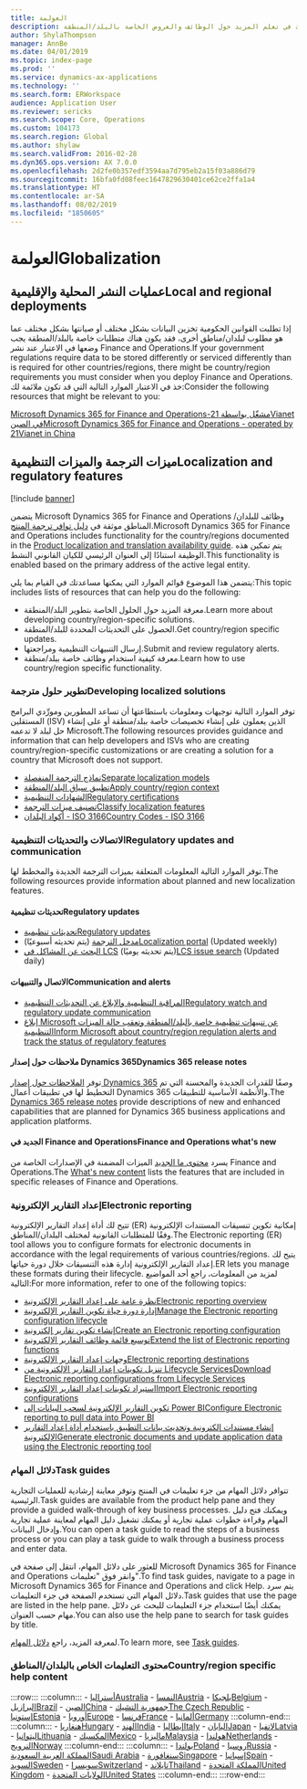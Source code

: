 ```yaml
---
title: العولمة
description: يتضمن هذا الموضوع قوائم الموارد التي يمكنها أن تساعدك في تعلم المزيد حول الوظائف والعروض الخاصة بالبلد/المنطقة.
author: ShylaThompson
manager: AnnBe
ms.date: 04/01/2019
ms.topic: index-page
ms.prod: ''
ms.service: dynamics-ax-applications
ms.technology: ''
ms.search.form: ERWorkspace
audience: Application User
ms.reviewer: sericks
ms.search.scope: Core, Operations
ms.custom: 104173
ms.search.region: Global
ms.author: shylaw
ms.search.validFrom: 2016-02-28
ms.dyn365.ops.version: AX 7.0.0
ms.openlocfilehash: 2d2fe0b357edf3594aa7d795eb2a15f03a886d79
ms.sourcegitcommit: 16bfa0fd08feec1647829630401ce62ce2ffa1a4
ms.translationtype: HT
ms.contentlocale: ar-SA
ms.lasthandoff: 08/02/2019
ms.locfileid: "1850605"
---
```

# <a name="globalization"></a><span data-ttu-id="88187-103">العولمة</span><span class="sxs-lookup"><span data-stu-id="88187-103">Globalization</span></span>

## <a name="local-and-regional-deployments"></a><span data-ttu-id="88187-104">عمليات النشر المحلية والإقليمية</span><span class="sxs-lookup"><span data-stu-id="88187-104">Local and regional deployments</span></span>
<span data-ttu-id="88187-105">إذا تطلبت القوانين الحكومية تخزين البيانات بشكل مختلف أو صيانتها بشكل مختلف عما هو مطلوب لبلدان/مناطق أخرى، فقد يكون هناك متطلبات خاصة بالبلد/المنطقة يجب وضعها في الاعتبار عند نشر Finance and Operations.</span><span class="sxs-lookup"><span data-stu-id="88187-105">If your government regulations require data to be stored differently or serviced differently than is required for other countries/regions, there might be country/region requirements you must consider when you deploy Finance and Operations.</span></span> <span data-ttu-id="88187-106">خذ في الاعتبار الموارد التالية التي قد تكون ملائمة لك:</span><span class="sxs-lookup"><span data-stu-id="88187-106">Consider the following resources that might be relevant to you:</span></span>

[<span data-ttu-id="88187-107">Microsoft Dynamics 365 for Finance and Operations-مشغّل بواسطة 21Vianet في الصين</span><span class="sxs-lookup"><span data-stu-id="88187-107">Microsoft Dynamics 365 for Finance and Operations - operated by 21Vianet in China</span></span>](https://docs.microsoft.com/dynamics365/unified-operations/dev-itpro/deployment/china-local-deployment)

## <a name="localization-and-regulatory-features"></a><span data-ttu-id="88187-108">ميزات الترجمة والميزات التنظيمية</span><span class="sxs-lookup"><span data-stu-id="88187-108">Localization and regulatory features</span></span>

[!include [banner](../includes/banner.md)]

<span data-ttu-id="88187-109">يتضمن Microsoft Dynamics 365 for Finance and Operations وظائف للبلدان/المناطق موثقة في [دليل توافر ترجمة المنتج](https://aka.ms/dynamics_365_international_availability_deck).</span><span class="sxs-lookup"><span data-stu-id="88187-109">Microsoft Dynamics 365 for Finance and Operations includes functionality for the country/regions documented in the [Product localization and translation availability guide](https://aka.ms/dynamics_365_international_availability_deck).</span></span> <span data-ttu-id="88187-110">يتم تمكين هذه الوظيفة استنادًا إلى العنوان الرئيسي للكيان القانوني النشط.</span><span class="sxs-lookup"><span data-stu-id="88187-110">This functionality is enabled based on the primary address of the active legal entity.</span></span> 

<span data-ttu-id="88187-111">يتضمن هذا الموضوع قوائم الموارد التي يمكنها مساعدتك في القيام بما يلي:</span><span class="sxs-lookup"><span data-stu-id="88187-111">This topic includes lists of resources that can help you do the following:</span></span> 
- <span data-ttu-id="88187-112">معرفة المزيد حول الحلول الخاصة بتطوير البلد/المنطقة.</span><span class="sxs-lookup"><span data-stu-id="88187-112">Learn more about developing country/region-specific solutions.</span></span>
- <span data-ttu-id="88187-113">الحصول على التحديثات المحددة للبلد/المنطقة.</span><span class="sxs-lookup"><span data-stu-id="88187-113">Get country/region specific updates.</span></span>
- <span data-ttu-id="88187-114">إرسال التنبيهات التنظيمية ومراجعتها.</span><span class="sxs-lookup"><span data-stu-id="88187-114">Submit and review regulatory alerts.</span></span>
- <span data-ttu-id="88187-115">معرفة كيفية استخدام وظائف خاصة ببلد/منطقة.</span><span class="sxs-lookup"><span data-stu-id="88187-115">Learn how to use country/region specific functionality.</span></span>

### <a name="developing-localized-solutions"></a><span data-ttu-id="88187-116">تطوير حلول مترجمة</span><span class="sxs-lookup"><span data-stu-id="88187-116">Developing localized solutions</span></span>
<span data-ttu-id="88187-117">توفر الموارد التالية توجيهات ومعلومات باستطاعتها أن تساعد المطورين ومورِّدي البرامج المستقلين (ISV) الذين يعملون على إنشاء تخصيصات خاصة ببلد/منطقة أو على إنشاء حل لبلد لا تدعمه Microsoft.</span><span class="sxs-lookup"><span data-stu-id="88187-117">The following resources provides guidance and information that can help developers and ISVs who are creating country/region-specific customizations or are creating a solution for a country that Microsoft does not support.</span></span>
-   [<span data-ttu-id="88187-118">نماذج الترجمة المنفصلة</span><span class="sxs-lookup"><span data-stu-id="88187-118">Separate localization models</span></span>](separate-localization-models.md)
-   [<span data-ttu-id="88187-119">تطبيق سياق البلد/المنطقة</span><span class="sxs-lookup"><span data-stu-id="88187-119">Apply country/region context</span></span>](apply-country-context.md)
-   [<span data-ttu-id="88187-120">الشهادات التنظيمية</span><span class="sxs-lookup"><span data-stu-id="88187-120">Regulatory certifications</span></span>](regulatory-certifications.md)
-   [<span data-ttu-id="88187-121">تصنيف ميزات الترجمة</span><span class="sxs-lookup"><span data-stu-id="88187-121">Classify localization features</span></span>](classify-localization-features.md)
-   [<span data-ttu-id="88187-122">أكواد البلدان - ISO 3166</span><span class="sxs-lookup"><span data-stu-id="88187-122">Country Codes - ISO 3166</span></span>](https://www.iso.org/iso-3166-country-codes.html)

### <a name="regulatory-updates-and-communication"></a><span data-ttu-id="88187-123">الاتصالات والتحديثات التنظيمية</span><span class="sxs-lookup"><span data-stu-id="88187-123">Regulatory updates and communication</span></span>
<span data-ttu-id="88187-124">توفر الموارد التالية المعلومات المتعلقة بميزات الترجمة الجديدة والمخطط لها.</span><span class="sxs-lookup"><span data-stu-id="88187-124">The following resources provide information about planned and new localization features.</span></span> 

#### <a name="regulatory-updates"></a><span data-ttu-id="88187-125">تحديثات تنظيمية</span><span class="sxs-lookup"><span data-stu-id="88187-125">Regulatory updates</span></span>
-   [<span data-ttu-id="88187-126">تحديثات تنظيمية</span><span class="sxs-lookup"><span data-stu-id="88187-126">Regulatory updates</span></span>](../../financials/localizations/regulatory-updates.md)
-   <span data-ttu-id="88187-127">[مدخل الترجمة](https://mbs.microsoft.com/customersource/northamerica/ax/support/support-news/GFMLocalizationPortalMC) (يتم تحديثه أسبوعيًا)</span><span class="sxs-lookup"><span data-stu-id="88187-127">[Localization portal](https://mbs.microsoft.com/customersource/northamerica/ax/support/support-news/GFMLocalizationPortalMC) (Updated weekly)</span></span>
-   <span data-ttu-id="88187-128">[البحث عن المشاكل في LCS](../lifecycle-services/issue-search-lcs.md) (يتم تحديثه يوميًا)</span><span class="sxs-lookup"><span data-stu-id="88187-128">[LCS issue search](../lifecycle-services/issue-search-lcs.md) (Updated daily)</span></span>

#### <a name="communication-and-alerts"></a><span data-ttu-id="88187-129">الاتصال والتنبيهات</span><span class="sxs-lookup"><span data-stu-id="88187-129">Communication and alerts</span></span>
-   [<span data-ttu-id="88187-130">المراقبة التنظيمية والإبلاغ عن التحديثات التنظيمية</span><span class="sxs-lookup"><span data-stu-id="88187-130">Regulatory watch and regulatory update communication</span></span>](regulatory-watch-communication.md)
-   [<span data-ttu-id="88187-131">إبلاغ Microsoft عن تنبيهات تنظيمية خاصة بالبلد/المنطقة وتعقب حالة الميزات التنظيمية</span><span class="sxs-lookup"><span data-stu-id="88187-131">Inform Microsoft about country/region regulation alerts and track the status of regulatory features</span></span>](submit-localization-alerts.md)

#### <a name="dynamics-365-release-notes"></a><span data-ttu-id="88187-132">ملاحظات حول إصدار Dynamics 365</span><span class="sxs-lookup"><span data-stu-id="88187-132">Dynamics 365 release notes</span></span>
<span data-ttu-id="88187-133">توفر [الملاحظات حول إصدار Dynamics 365](https://docs.microsoft.com/business-applications-release-notes/) وصفًا للقدرات الجديدة والمحسنة التي تم التخطيط لها في تطبيقات أعمال Dynamics 365 والأنظمة الأساسية للتطبيقات.</span><span class="sxs-lookup"><span data-stu-id="88187-133">The [Dynamics 365 release notes](https://docs.microsoft.com/business-applications-release-notes/) provide descriptions of new and enhanced capabilities that are planned for Dynamics 365 business applications and application platforms.</span></span> 

#### <a name="finance-and-operations-whats-new"></a><span data-ttu-id="88187-134">الجديد في Finance and Operations</span><span class="sxs-lookup"><span data-stu-id="88187-134">Finance and Operations what's new</span></span>
<span data-ttu-id="88187-135">يسرد [محتوى ما الجديد](../../fin-and-ops/get-started/whats-new-changed.md) الميزات المضمنة في الإصدارات الخاصة من Finance and Operations.</span><span class="sxs-lookup"><span data-stu-id="88187-135">The [What's new content](../../fin-and-ops/get-started/whats-new-changed.md) lists the features that are included in specific releases of Finance and Operations.</span></span>

### <a name="electronic-reporting"></a><span data-ttu-id="88187-136">إعداد التقارير الإلكترونية</span><span class="sxs-lookup"><span data-stu-id="88187-136">Electronic reporting</span></span>
<span data-ttu-id="88187-137">تتيح لك أداة إعداد التقارير الإلكترونية (ER) إمكانية تكوين تنسيقات المستندات الإلكترونية وفقًا للمتطلبات القانونية لمختلف البلدان/المناطق.</span><span class="sxs-lookup"><span data-stu-id="88187-137">The Electronic reporting (ER) tool allows you to configure formats for electronic documents in accordance with the legal requirements of various countries/regions.</span></span> <span data-ttu-id="88187-138">يتيح لك إعداد التقارير الإلكترونية إدارة هذه التنسيقات خلال دورة حياتها.</span><span class="sxs-lookup"><span data-stu-id="88187-138">ER lets you manage these formats during their lifecycle.</span></span> <span data-ttu-id="88187-139">لمزيد من المعلومات، راجع أحد المواضيع التالية:</span><span class="sxs-lookup"><span data-stu-id="88187-139">For more information, refer to one of the following topics:</span></span>
-   [<span data-ttu-id="88187-140">نظرة عامة على إعداد التقارير الإلكترونية</span><span class="sxs-lookup"><span data-stu-id="88187-140">Electronic reporting overview</span></span>](../analytics/general-electronic-reporting.md)
-   [<span data-ttu-id="88187-141">إدارة دورة حياة تكوين التقارير الإلكترونية</span><span class="sxs-lookup"><span data-stu-id="88187-141">Manage the Electronic reporting configuration lifecycle</span></span>](../analytics/general-electronic-reporting-manage-configuration-lifecycle.md)
-   [<span data-ttu-id="88187-142">إنشاء تكوين تقارير إلكترونية</span><span class="sxs-lookup"><span data-stu-id="88187-142">Create an Electronic reporting configuration</span></span>](../analytics/electronic-reporting-configuration.md)
-   [<span data-ttu-id="88187-143">توسيع قائمة وظائف التقارير الإلكترونية</span><span class="sxs-lookup"><span data-stu-id="88187-143">Extend the list of Electronic reporting functions</span></span>](../analytics/general-electronic-reporting-formulas-list-extension.md)
-   [<span data-ttu-id="88187-144">وجهات إعداد التقارير الإلكترونية‬</span><span class="sxs-lookup"><span data-stu-id="88187-144">Electronic reporting destinations</span></span>](../analytics/electronic-reporting-destinations.md)
-   [<span data-ttu-id="88187-145">تنزيل تكوينات إعداد التقارير الإلكترونية من Lifecycle Services</span><span class="sxs-lookup"><span data-stu-id="88187-145">Download Electronic reporting configurations from Lifecycle Services</span></span>](../analytics/download-electronic-reporting-configuration-lcs.md)
-   [<span data-ttu-id="88187-146">استيراد تكوينات إعداد التقارير الإلكترونية</span><span class="sxs-lookup"><span data-stu-id="88187-146">Import Electronic reporting configurations</span></span>](../analytics/electronic-reporting-import-ger-configurations.md)
-   [<span data-ttu-id="88187-147">تكوين التقارير الإلكترونية لسحب البيانات إلى Power BI</span><span class="sxs-lookup"><span data-stu-id="88187-147">Configure Electronic reporting to pull data into Power BI</span></span>](../analytics/general-electronic-reporting-report-configuration-get-data-powerbi.md)
-   [<span data-ttu-id="88187-148">إنشاء مستندات إلكترونية وتحديث بيانات التطبيق باستخدام أداة إعداد التقارير الإلكترونية</span><span class="sxs-lookup"><span data-stu-id="88187-148">Generate electronic documents and update application data using the Electronic reporting tool</span></span>](../analytics/generate-electronic-documents-update-application-data.md)

### <a name="task-guides"></a><span data-ttu-id="88187-149">دلائل المهام</span><span class="sxs-lookup"><span data-stu-id="88187-149">Task guides</span></span>
<span data-ttu-id="88187-150">تتوافر دلائل المهام من جزء تعليمات في المنتج وتوفر معاينة إرشادية للعمليات التجارية الرئيسية.</span><span class="sxs-lookup"><span data-stu-id="88187-150">Task guides are available from the product help pane and they provide a guided walk-through of key business processes.</span></span> <span data-ttu-id="88187-151">ويمكنك فتح دليل المهام وقراءة خطوات عملية تجارية أو يمكنك تشغيل دليل المهام لمعاينة عملية تجارية وإدخال البيانات.</span><span class="sxs-lookup"><span data-stu-id="88187-151">You can open a task guide to read the steps of a business process or you can play a task guide to walk through a business process and enter data.</span></span>

<span data-ttu-id="88187-152">للعثور على دلائل المهام، انتقل إلى صفحة في Microsoft Dynamics 365 for Finance and Operations وانقر فوق "تعليمات".</span><span class="sxs-lookup"><span data-stu-id="88187-152">To find task guides, navigate to a page in Microsoft Dynamics 365 for Finance and Operations and click Help.</span></span> <span data-ttu-id="88187-153">يتم سرد دلائل المهام التي تستخدم الصفحة في جزء التعليمات.</span><span class="sxs-lookup"><span data-stu-id="88187-153">Task guides that use the page are listed in the help pane.</span></span> <span data-ttu-id="88187-154">يمكنك أيضًا استخدام جزء التعليمات للبحث عن دلائل مهام حسب العنوان.</span><span class="sxs-lookup"><span data-stu-id="88187-154">You can also use the help pane to search for task guides by title.</span></span>

<span data-ttu-id="88187-155">لمعرفة المزيد، راجع [دلائل المهام](../../fin-and-ops/get-started/help-overview.md#task-guides).</span><span class="sxs-lookup"><span data-stu-id="88187-155">To learn more, see [Task guides](../../fin-and-ops/get-started/help-overview.md#task-guides).</span></span>


### <a name="countryregion-specific-help-content"></a><span data-ttu-id="88187-156">محتوى التعليمات الخاص بالبلدان/المناطق</span><span class="sxs-lookup"><span data-stu-id="88187-156">Country/region specific help content</span></span>
:::row:::
    :::column:::
        - [<span data-ttu-id="88187-157">أستراليا</span><span class="sxs-lookup"><span data-stu-id="88187-157">Australia</span></span>](../../financials/localizations/australia.md)
        - [<span data-ttu-id="88187-158">النمسا</span><span class="sxs-lookup"><span data-stu-id="88187-158">Austria</span></span>](../../financials/localizations/austria.md)
        - [<span data-ttu-id="88187-159">بلجيكا</span><span class="sxs-lookup"><span data-stu-id="88187-159">Belgium</span></span>](../../financials/localizations/belgium.md)
        - [<span data-ttu-id="88187-160">البرازيل</span><span class="sxs-lookup"><span data-stu-id="88187-160">Brazil</span></span>](../../financials/localizations/brazil.md)
        - [<span data-ttu-id="88187-161">الصين</span><span class="sxs-lookup"><span data-stu-id="88187-161">China</span></span>](../../financials/localizations/china.md)
        - [<span data-ttu-id="88187-162">جمهورية التشيك</span><span class="sxs-lookup"><span data-stu-id="88187-162">The Czech Republic</span></span>](../../financials/localizations/czech-republic.md)
        - [<span data-ttu-id="88187-163">إستونيا</span><span class="sxs-lookup"><span data-stu-id="88187-163">Estonia</span></span>](../../financials/localizations/estonia.md)
        - [<span data-ttu-id="88187-164">أوروبا</span><span class="sxs-lookup"><span data-stu-id="88187-164">Europe</span></span>](../../financials/localizations/europe.md)
        - [<span data-ttu-id="88187-165">فرنسا</span><span class="sxs-lookup"><span data-stu-id="88187-165">France</span></span>](../../financials/localizations/france.md)
        - [<span data-ttu-id="88187-166">ألمانيا</span><span class="sxs-lookup"><span data-stu-id="88187-166">Germany</span></span>](../../financials/localizations/germany.md)
    :::column-end:::
    :::column:::
        - [<span data-ttu-id="88187-167">هنغاريا‬</span><span class="sxs-lookup"><span data-stu-id="88187-167">Hungary</span></span>](../../financials/localizations/hungary.md)
        - [<span data-ttu-id="88187-168">الهند</span><span class="sxs-lookup"><span data-stu-id="88187-168">India</span></span>](../../financials/localizations/india.md)
        - [<span data-ttu-id="88187-169">إيطاليا</span><span class="sxs-lookup"><span data-stu-id="88187-169">Italy</span></span>](../../financials/localizations/italy.md)
        - [<span data-ttu-id="88187-170">اليابان</span><span class="sxs-lookup"><span data-stu-id="88187-170">Japan</span></span>](../../financials/localizations/japan.md)
        - [<span data-ttu-id="88187-171">لاتفيا</span><span class="sxs-lookup"><span data-stu-id="88187-171">Latvia</span></span>](../../financials/localizations/latvia.md)
        - [<span data-ttu-id="88187-172">ليتوانيا</span><span class="sxs-lookup"><span data-stu-id="88187-172">Lithuania</span></span>](../../financials/localizations/lithuania.md)
        - [<span data-ttu-id="88187-173">المكسيك</span><span class="sxs-lookup"><span data-stu-id="88187-173">Mexico</span></span>](../../financials/localizations/mexico.md)
        - [<span data-ttu-id="88187-174">ماليزيا</span><span class="sxs-lookup"><span data-stu-id="88187-174">Malaysia</span></span>](../../financials/localizations/malaysia.md)
        - [<span data-ttu-id="88187-175">هولندا</span><span class="sxs-lookup"><span data-stu-id="88187-175">Netherlands</span></span>](../../financials/localizations/netherlands.md)
        - [<span data-ttu-id="88187-176">النرويج</span><span class="sxs-lookup"><span data-stu-id="88187-176">Norway</span></span>](../../financials/localizations/norway.md)
    :::column-end:::
    :::column:::
        - [<span data-ttu-id="88187-177">بولندا</span><span class="sxs-lookup"><span data-stu-id="88187-177">Poland</span></span>](../../financials/localizations/poland.md)
        - [<span data-ttu-id="88187-178">روسيا</span><span class="sxs-lookup"><span data-stu-id="88187-178">Russia</span></span>](../../financials/localizations/russia.md)
        - [<span data-ttu-id="88187-179">المملكة العربية السعودية</span><span class="sxs-lookup"><span data-stu-id="88187-179">Saudi Arabia</span></span>](../../financials/localizations/saudi-arabia.md)
        - [<span data-ttu-id="88187-180">سنغافورة</span><span class="sxs-lookup"><span data-stu-id="88187-180">Singapore</span></span>](../../financials/localizations/singapore.md)
        - [<span data-ttu-id="88187-181">إسبانيا</span><span class="sxs-lookup"><span data-stu-id="88187-181">Spain</span></span>](../../financials/localizations/spain.md)
        - [<span data-ttu-id="88187-182">السويد</span><span class="sxs-lookup"><span data-stu-id="88187-182">Sweden</span></span>](../../financials/localizations/sweden.md)
        - [<span data-ttu-id="88187-183">سويسرا</span><span class="sxs-lookup"><span data-stu-id="88187-183">Switzerland</span></span>](../../financials/localizations/switzerland.md)
        - [<span data-ttu-id="88187-184">تايلاند</span><span class="sxs-lookup"><span data-stu-id="88187-184">Thailand</span></span>](../../financials/localizations/thailand.md)
        - [<span data-ttu-id="88187-185">المملكة المتحدة</span><span class="sxs-lookup"><span data-stu-id="88187-185">United Kingdom</span></span>](../../financials/localizations/united-kingdom.md)
        - [<span data-ttu-id="88187-186">الولايات المتحدة</span><span class="sxs-lookup"><span data-stu-id="88187-186">United States</span></span>](../../financials/localizations/united-states.md)
    :::column-end:::
:::row-end:::






